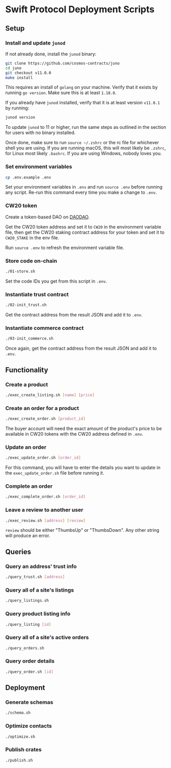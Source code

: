 # Swift Protocol Deployment Scripts

## Setup

### Install and update `junod`

If not already done, install the `junod` binary:

```bash
git clone https://github.com/cosmos-contracts/juno
cd juno
git checkout v11.0.0
make install
```

This requires an install of `golang` on your machine. Verify that it exists by running `go version`. Make sure this is at least `1.18.0`.

If you already have `junod` installed, verify that it is at least version `v11.0.1` by running:

```bash
junod version
```

To update `junod` to 11 or higher, run the same steps as outlined in the section for users with no binary installed.

Once done, make sure to run `source ~/.zshrc` or the rc file for whichever shell you are using. If you are running macOS, this will most likely be `.zshrc`, for Linux most likely `.bashrc`. If you are using Windows, nobody loves you.

### Set environment variables

```bash
cp .env.example .env
```

Set your environment variables in `.env` and run `source .env` before running any script. Re-run this command every time you make a change to `.env`.

### CW20 token

Create a token-based DAO on [DAODAO](https://testnet.daodao.zone).

Get the CW20 token address and set it to `CW20` in the environment variable file, then get the CW20 staking contract address for your token and set it to `CW20_STAKE` in the env file.

Run `source .env` to refresh the environment variable file.

### Store code on-chain

```bash
./01-store.sh
```

Set the code IDs you get from this script in `.env`.

### Instantiate trust contract

```bash
./02-init_trust.sh
```

Get the contract address from the result JSON and add it to `.env`.

### Instantiate commerce contract

```bash
./03-init_commerce.sh
```

Once again, get the contract address from the result JSON and add it to `.env`.

## Functionality

### Create a product

```bash
./exec_create_listing.sh [name] [price]
```

### Create an order for a product

```bash
./exec_create_order.sh [product_id]
```

The buyer account will need the exact amount of the product's price to be available in CW20 tokens with the CW20 address defined in `.env`.

### Update an order

```bash
./exec_update_order.sh [order_id]
```

For this command, you will have to enter the details you want to update in the `exec_update_order.sh` file before running it.

### Complete an order

```bash
./exec_complete_order.sh [order_id]
```

### Leave a review to another user

```bash
./exec_review.sh [address] [review]
```

`review` should be either "ThumbsUp" or "ThumbsDown". Any other string will produce an error.

## Queries

### Query an address' trust info

```bash
./query_trust.sh [address]
```

### Query all of a site's listings

```bash
./query_listings.sh
```

### Query product listing info

```bash
./query_listing [id]
```

### Query all of a site's active orders

```bash
./query_orders.sh
```

### Query order details

```bash
./query_order.sh [id]
```

## Deployment

### Generate schemas

```bash
./schema.sh
```

### Optimize contacts

```bash
./optimize.sh
```

### Publish crates

```bash
./publish.sh
```
